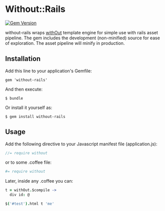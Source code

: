 # Without::Rails

[![Gem Version](https://badge.fury.io/rb/without-rails.svg)](http://badge.fury.io/rb/without-rails)

without-rails wraps [withOut](https://github.com/ukoloff/without)
template engine for simple use with rails asset pipeline.
The gem includes the development (non-minified) source 
for ease of exploration.
The asset pipeline will minify in production.

## Installation

Add this line to your application's Gemfile:

    gem 'without-rails'

And then execute:

    $ bundle

Or install it yourself as:

    $ gem install without-rails

## Usage

Add the following directive to your Javascript manifest file 
(application.js):


```js
//= require without
```

or to some .coffee file:


```coffee
#= require without
```

Later, inside any .coffee you can:

```coffee
t = withOut.$compile ->
  div id: @

$('#test').html t 'me'

```
